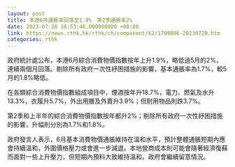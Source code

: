 ```yaml
---
layout: post
title: 本港6月通脹率回落至1.9%　第2季通脹率2%
date: 2023-07-20 16:53:46.000000000 +08:00
link: https://news.rthk.hk/rthk/ch/component/k2/1709806-20230720.htm
categories: rthk
---
```


政府統計處公布，本港6月綜合消費物價指數按年上升1.9%，略低過5月的2%，連續兩個月回落。剔除所有政府一次性紓困措施的影響，基本通脹率為1.7%，較5月的1.8%略低。

在各類綜合消費物價指數組成項目中，煙酒按年升18.7%，電力、燃氣及水升13.3%，衣履升5.7%，外出用膳及外賣升3.9%；但耐用物品則跌3.7%。

第2季和上半年的綜合消費物價指數按年都升2%；剔除所有政府一次性紓困措施的影響，升幅則分別為1.7%和1.8%。

政府發言人表示，6月基本消費物價通脹維持在溫和水平，預計整體通脹短期內應會持續溫和，外圍價格壓力或會進一步減退。本地營商成本則可能會隨著經濟復蘇而面對一些上升壓力，但短期內預料大致維持溫和。政府會繼續留意情況。
